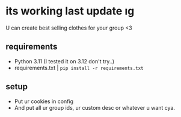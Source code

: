 # its working last update ıg
U can create best selling clothes for your group <3
## requirements
- Python 3.11 (I tested it on 3.12 don't try..)
- requirements.txt | `pip install -r requirements.txt`

## setup
- Put ur cookies in config
- And put all ur group ids, ur custom desc or whatever u want cya.
